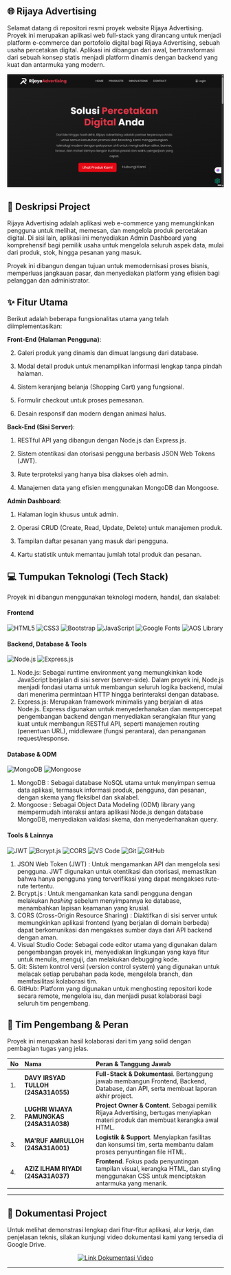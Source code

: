 ## 🌐 Rijaya Advertising

Selamat datang di repositori resmi proyek website Rijaya Advertising. Proyek ini merupakan aplikasi web full-stack yang dirancang untuk menjadi platform e-commerce dan portofolio digital bagi Rijaya Advertising, sebuah usaha percetakan digital. Aplikasi ini dibangun dari awal, bertransformasi dari sebuah konsep statis menjadi platform dinamis dengan backend yang kuat dan antarmuka yang modern.

![Tampilan Website Rijaya Advertising](https://github.com/davyirsyad/RijayaAdvertising/blob/main/asset%20readme/Tampilan%20Website%20Rijaya%20Advertising.png?raw=true)

## 📜 Deskripsi Project

Rijaya Advertising adalah aplikasi web e-commerce yang memungkinkan pengguna untuk melihat, memesan, dan mengelola produk percetakan digital. Di sisi lain, aplikasi ini menyediakan Admin Dashboard yang komprehensif bagi pemilik usaha untuk mengelola seluruh aspek data, mulai dari produk, stok, hingga pesanan yang masuk.

Proyek ini dibangun dengan tujuan untuk memodernisasi proses bisnis, memperluas jangkauan pasar, dan menyediakan platform yang efisien bagi pelanggan dan administrator.

## ✨ Fitur Utama
Berikut adalah beberapa fungsionalitas utama yang telah diimplementasikan:

**Front-End (Halaman Pengguna)**:

2. Galeri produk yang dinamis dan dimuat langsung dari database.

3. Modal detail produk untuk menampilkan informasi lengkap tanpa pindah halaman.

4. Sistem keranjang belanja (Shopping Cart) yang fungsional.

5. Formulir checkout untuk proses pemesanan.

6. Desain responsif dan modern dengan animasi halus.

**Back-End (Sisi Server)**:

1. RESTful API yang dibangun dengan Node.js dan Express.js.

2. Sistem otentikasi dan otorisasi pengguna berbasis JSON Web Tokens (JWT).

3. Rute terproteksi yang hanya bisa diakses oleh admin.

4. Manajemen data yang efisien menggunakan MongoDB dan Mongoose.

**Admin Dashboard**:

1. Halaman login khusus untuk admin.

2. Operasi CRUD (Create, Read, Update, Delete) untuk manajemen produk.

3. Tampilan daftar pesanan yang masuk dari pengguna.

4. Kartu statistik untuk memantau jumlah total produk dan pesanan.


## 💻 Tumpukan Teknologi (Tech Stack)

Proyek ini dibangun menggunakan teknologi modern, handal, dan skalabel:

#### **Frontend**
<p align="left">
  <img src="https://img.shields.io/badge/HTML5-E34F26?style=for-the-badge&logo=html5&logoColor=white" alt="HTML5"/>
  <img src="https://img.shields.io/badge/CSS3-1572B6?style=for-the-badge&logo=css3&logoColor=white" alt="CSS3"/>
  <img src="https://img.shields.io/badge/Bootstrap-7952B3?style=for-the-badge&logo=bootstrap&logoColor=white" alt="Bootstrap"/>
  <img src="https://img.shields.io/badge/JavaScript-F7DF1E?style=for-the-badge&logo=javascript&logoColor=black" alt="JavaScript"/>
  <img src="https://img.shields.io/badge/Google%20Fonts-4285F4?style=for-the-badge&logo=google-fonts&logoColor=white" alt="Google Fonts"/>
  <img src="https://img.shields.io/badge/AOS-Animate%20On%20Scroll-9cf?style=for-the-badge" alt="AOS Library"/>
</p>

#### **Backend, Database & Tools**
<p align="left">
  <img src="https://img.shields.io/badge/Node.js-339933?style=for-the-badge&logo=nodedotjs&logoColor=white" alt="Node.js"/>
  <img src="https://img.shields.io/badge/Express.js-000000?style=for-the-badge&logo=express&logoColor=white" alt="Express.js"/>
</p>

1. Node.js: Sebagai runtime environment yang memungkinkan kode JavaScript berjalan di sisi server (server-side). Dalam proyek ini, Node.js menjadi fondasi utama untuk membangun seluruh logika backend, mulai dari menerima permintaan HTTP hingga berinteraksi dengan database.
2. Express.js: Merupakan framework minimalis yang berjalan di atas Node.js. Express digunakan untuk menyederhanakan dan mempercepat pengembangan backend dengan menyediakan serangkaian fitur yang kuat untuk membangun RESTful API, seperti manajemen routing (penentuan URL), middleware (fungsi perantara), dan penanganan request/response.

#### **Database & ODM**
<p align="left">
  <img src="https://img.shields.io/badge/MongoDB-47A248?style=for-the-badge&logo=mongodb&logoColor=white" alt="MongoDB"/>
  <img src="https://img.shields.io/badge/Mongoose-880000?style=for-the-badge&logo=mongoose&logoColor=white" alt="Mongoose"/>
</p>

1. MongoDB : Sebagai database NoSQL utama untuk menyimpan semua data aplikasi, termasuk informasi produk, pengguna, dan pesanan, dengan skema yang fleksibel dan skalabel.
2. Mongoose : Sebagai Object Data Modeling (ODM) library yang mempermudah interaksi antara aplikasi Node.js dengan database MongoDB, menyediakan validasi skema, dan menyederhanakan query.

#### **Tools & Lainnya**
<p align="left">
  <img src="https://img.shields.io/badge/JWT-000000?style=for-the-badge&logo=jsonwebtokens&logoColor=white" alt="JWT"/>
  <img src="https://img.shields.io/badge/Bcrypt.js-6243A4?style=for-the-badge&logo=bcrypt&logoColor=white" alt="Bcrypt.js"/>
  <img src="https://img.shields.io/badge/CORS-Enabled-orange?style=for-the-badge" alt="CORS"/>
  <img src="https://img.shields.io/badge/Visual_Studio_Code-007ACC?style=for-the-badge&logo=visualstudiocode&logoColor=white" alt="VS Code"/>
  <img src="https://img.shields.io/badge/Git-F05032?style=for-the-badge&logo=git&logoColor=white" alt="Git"/>
  <img src="https://img.shields.io/badge/GitHub-181717?style=for-the-badge&logo=github&logoColor=white" alt="GitHub"/>
</p>

1. JSON Web Token (JWT) : Untuk mengamankan API dan mengelola sesi pengguna. JWT digunakan untuk otentikasi dan otorisasi, memastikan bahwa hanya pengguna yang terverifikasi yang dapat mengakses rute-rute tertentu.
2. Bcrypt.js : Untuk mengamankan kata sandi pengguna dengan melakukan *hashing* sebelum menyimpannya ke database, menambahkan lapisan keamanan yang krusial.
3. CORS (Cross-Origin Resource Sharing) : Diaktifkan di sisi server untuk memungkinkan aplikasi frontend (yang berjalan di domain berbeda) dapat berkomunikasi dan mengakses sumber daya dari API backend dengan aman.
4. Visual Studio Code: Sebagai code editor utama yang digunakan dalam pengembangan proyek ini, menyediakan lingkungan yang kaya fitur untuk menulis, menguji, dan melakukan debugging kode.
5. Git: Sistem kontrol versi (version control system) yang digunakan untuk melacak setiap perubahan pada kode, mengelola branch, dan memfasilitasi kolaborasi tim.
6. GitHub: Platform yang digunakan untuk menghosting repositori kode secara remote, mengelola isu, dan menjadi pusat kolaborasi bagi seluruh tim pengembang.


## 👥 Tim Pengembang & Peran

Proyek ini merupakan hasil kolaborasi dari tim yang solid dengan pembagian tugas yang jelas.

| No | Nama | Peran & Tanggung Jawab |
|:---|:---|:---|
| 1. | **DAVY IRSYAD TULLOH (24SA31A055)** | **Full-Stack & Dokumentasi**. Bertanggung jawab membangun Frontend, Backend, Database, dan API, serta membuat laporan akhir project. |
| 2. | **LUGHRI WIJAYA PAMUNGKAS (24SA31A038)** | **Project Owner & Content**. Sebagai pemilik Rijaya Advertising, bertugas menyiapkan materi produk dan membuat kerangka awal HTML. |
| 3. | **MA'RUF AMRULLOH (24SA31A001)** | **Logistik & Support**. Menyiapkan fasilitas dan konsumsi tim, serta membantu dalam proses penyuntingan file HTML. |
| 4. | **AZIZ ILHAM RIYADI (24SA31A037)** | **Frontend**. Fokus pada penyuntingan tampilan visual, kerangka HTML, dan styling menggunakan CSS untuk menciptakan antarmuka yang menarik. |

---

## 🎥 Dokumentasi Project

Untuk melihat demonstrasi lengkap dari fitur-fitur aplikasi, alur kerja, dan penjelasan teknis, silakan kunjungi video dokumentasi kami yang tersedia di Google Drive.

<p align="center">
  <a href="LINK_GOOGLE_DRIVE_ANDA" target="_blank">
    <img src="https://img.shields.io/badge/Tonton_Dokumentasi-4285F4?style=for-the-badge&logo=google-drive&logoColor=white" alt="Link Dokumentasi Video"/>
  </a>
</p>

---
